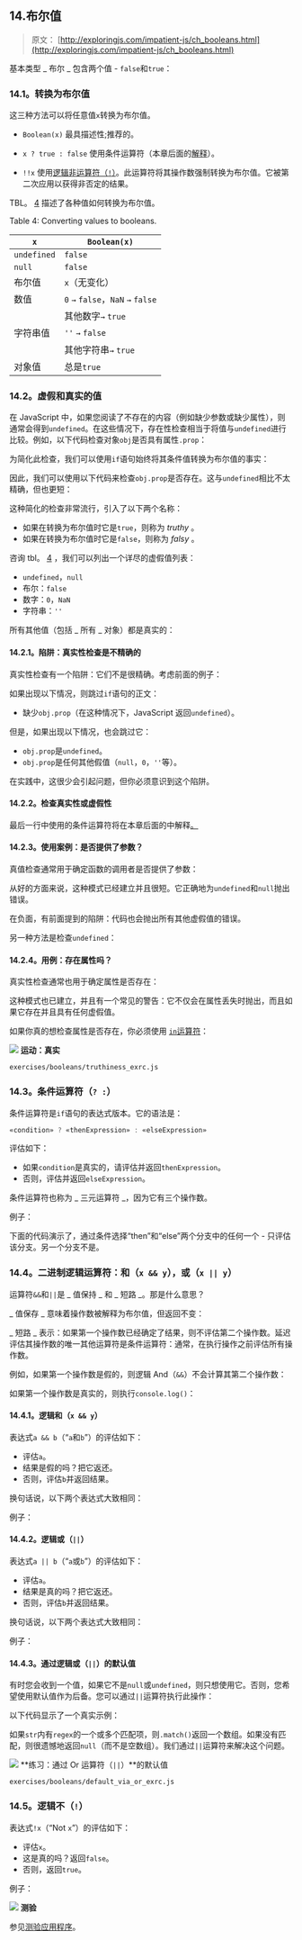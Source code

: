 ## 14.布尔值

> 原文： [http://exploringjs.com/impatient-js/ch_booleans.html](http://exploringjs.com/impatient-js/ch_booleans.html)

基本类型 _ 布尔 _ 包含两个值 - `false`和`true`：

### 14.1。转换为布尔值

这三种方法可以将任意值`x`转换为布尔值。

*   `Boolean(x)`
    最具描述性;推荐的。

*   `x ? true : false`
    使用条件运算符（本章后面的[解释](ch_booleans.html#conditional-operator)）。

*   `!!x`
    使用[逻辑非运算符（`!`）](ch_booleans.html#logical-not)。此运算符将其操作数强制转换为布尔值。它被第二次应用以获得非否定的结果。

TBL。 [4](#tbl:converting_to_boolean) 描述了各种值如何转换为布尔值。

Table 4: Converting values to booleans.

| `x` | `Boolean(x)` |
| --- | --- |
| `undefined` | `false` |
| `null` | `false` |
| 布尔值 | `x`（无变化） |
| 数值 | `0` `→` `false`，`NaN` `→` `false` |
|  | 其他数字`→` `true` |
| 字符串值 | `''` `→` `false` |
|  | 其他字符串`→` `true` |
| 对象值 | 总是`true` |

### 14.2。虚假和真实的值

在 JavaScript 中，如果您阅读了不存在的内容（例如缺少参数或缺少属性），则通常会得到`undefined`。在这些情况下，存在性检查相当于将值与`undefined`进行比较。例如，以下代码检查对象`obj`是否具有属性`.prop`：

为简化此检查，我们可以使用`if`语句始终将其条件值转换为布尔值的事实：

因此，我们可以使用以下代码来检查`obj.prop`是否存在。这与`undefined`相比不太精确，但也更短：

这种简化的检查非常流行，引入了以下两个名称：

*   如果在转换为布尔值时它是`true`，则称为 _truthy_ 。
*   如果在转换为布尔值时它是`false`，则称为 _falsy_ 。

咨询 tbl。 [4](#tbl:converting_to_boolean) ，我们可以列出一个详尽的虚假值列表：

*   `undefined`，`null`
*   布尔：`false`
*   数字：`0`，`NaN`
*   字符串：`''`

所有其他值（包括 _ 所有 _ 对象）都是真实的：

#### 14.2.1。陷阱：真实性检查是不精确的

真实性检查有一个陷阱：它们不是很精确。考虑前面的例子：

如果出现以下情况，则跳过`if`语句的正文：

*   缺少`obj.prop`（在这种情况下，JavaScript 返回`undefined`）。

但是，如果出现以下情况，也会跳过它：

*   `obj.prop`是`undefined`。
*   `obj.prop`是任何其他假值（`null`，`0`，`''`等）。

在实践中，这很少会引起问题，但你必须意识到这个陷阱。

#### 14.2.2。检查真实性或虚假性

最后一行中使用的条件运算符将在本章后面的中解释[。](ch_booleans.html#conditional-operator)

#### 14.2.3。使用案例：是否提供了参数？

真值检查通常用于确定函数的调用者是否提供了参数：

从好的方面来说，这种模式已经建立并且很短。它正确地为`undefined`和`null`抛出错误。

在负面，有前面提到的陷阱：代码也会抛出所有其他虚假值的错误。

另一种方法是检查`undefined`：

#### 14.2.4。用例：存在属性吗？

真实性检查通常也用于确定属性是否存在：

这种模式也已建立，并且有一个常见的警告：它不仅会在属性丢失时抛出，而且如果它存在并且具有任何虚假值。

如果你真的想检查属性是否存在，你必须使用 [`in`运算符](ch_single-objects.html#in-operator)：

![](img/326f85074b5e7828bef014ad113651df.svg) **运动：真实**

`exercises/booleans/truthiness_exrc.js`

### 14.3。条件运算符（`? :`）

条件运算符是`if`语句的表达式版本。它的语法是：

```js
«condition» ? «thenExpression» : «elseExpression»
```

评估如下：

*   如果`condition`是真实的，请评估并返回`thenExpression`。
*   否则，评估并返回`elseExpression`。

条件运算符也称为 _ 三元运算符 _，因为它有三个操作数。

例子：

下面的代码演示了，通过条件选择“then”和“else”两个分支中的任何一个 - 只评估该分支。另一个分支不是。

### 14.4。二进制逻辑运算符：和（`x && y`），或（`x || y`）

运算符`&&`和`||`是 _ 值保持 _ 和 _ 短路 _。那是什么意思？

_ 值保存 _ 意味着操作数被解释为布尔值，但返回不变：

_ 短路 _ 表示：如果第一个操作数已经确定了结果，则不评估第二个操作数。延迟评估其操作数的唯一其他运算符是条件运算符：通常，在执行操作之前评估所有操作数。

例如，如果第一个操作数是假的，则逻辑 And（`&&`）不会计算其第二个操作数：

如果第一个操作数是真实的，则执行`console.log()`：

#### 14.4.1。逻辑和（`x && y`）

表达式`a && b`（“`a`和`b`”）的评估如下：

*   评估`a`。
*   结果是假的吗？把它返还。
*   否则，评估`b`并返回结果。

换句话说，以下两个表达式大致相同：

例子：

#### 14.4.2。逻辑或（`||`）

表达式`a || b`（“`a`或`b`”）的评估如下：

*   评估`a`。
*   结果是真的吗？把它返还。
*   否则，评估`b`并返回结果。

换句话说，以下两个表达式大致相同：

例子：

#### 14.4.3。通过逻辑或（`||`）的默认值

有时您会收到一个值，如果它不是`null`或`undefined`，则只想使用它。否则，您希望使用默认值作为后备。您可以通过`||`运算符执行此操作：

以下代码显示了一个真实示例：

如果`str`内有`regex`的一个或多个匹配项，则`.match()`返回一个数组。如果没有匹配，则很遗憾地返回`null`（而不是空数组）。我们通过`||`运算符来解决这个问题。

![](img/326f85074b5e7828bef014ad113651df.svg) **练习：通过 Or 运算符（`||`）**的默认值

`exercises/booleans/default_via_or_exrc.js`

### 14.5。逻辑不（`!`）

表达式`!x`（“Not `x`”）的评估如下：

*   评估`x`。
*   这是真的吗？返回`false`。
*   否则，返回`true`。

例子：

![](img/bf533f04c482f83bfc407f318306f995.svg) **测验**

参见[测验应用程序](ch_quizzes-exercises.html#quizzes)。